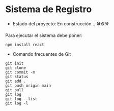 <h1>Sistema de Registro</h1>

- Estado del proyecto: En construcción... 🛠⚙⚒

Para ejecutar el sistema debe poner:

```npm install react```

- Comando frecuentes de Git

```
git init
git clone
git commit -m
git status
git add .
git push origin main
git pull
git log
git log --list
git log -l
```
